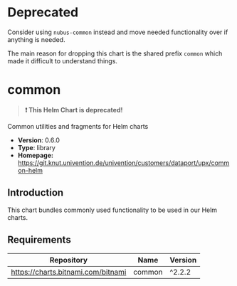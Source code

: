 # Deprecated

Consider using `nubus-common` instead and move needed functionality over if
anything is needed.

The main reason for dropping this chart is the shared prefix `common` which made
it difficult to understand things.

# common

> **:exclamation: This Helm Chart is deprecated!**

Common utilities and fragments for Helm charts

- **Version**: 0.6.0
- **Type**: library
- **Homepage:** <https://git.knut.univention.de/univention/customers/dataport/upx/common-helm>

## Introduction

This chart bundles commonly used functionality to be used in our Helm charts.

## Requirements

| Repository | Name | Version |
|------------|------|---------|
| https://charts.bitnami.com/bitnami | common | ^2.2.2 |

